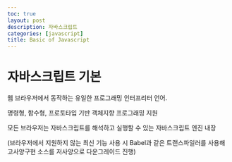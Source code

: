 ```yaml
---
toc: true
layout: post
description: 자바스크립트
categories: [javascript]
title: Basic of Javascript
---
```

# 자바스크립트 기본
웹 브라우저에서 동작하는 유일한 프로그래밍 인터프리터 언어. 

명령형, 함수형, 프로토타입 기반 객체지향 프로그래밍 지원

모든 브라우저는 자바스크립트를 해석하고 실행할 수 있는 자바스크립트 엔진 내장

(브라우저에서 지원하지 않는 최신 기능 사용 시 Babel과 같은 트랜스파일러를 사용해 고사양구현 소스를 저사양으로 다운그레이드 진행)
